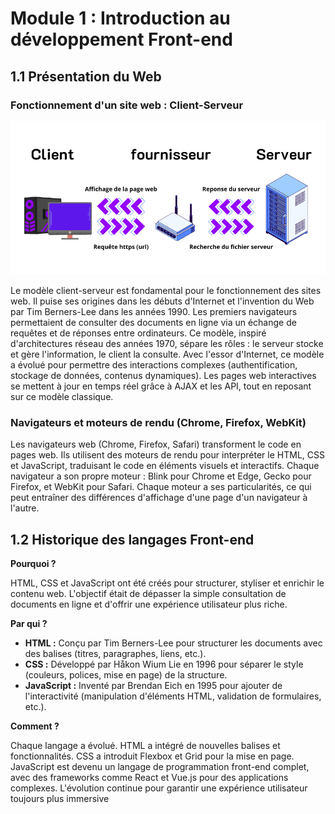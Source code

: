 # Module 1 : Introduction au développement Front-end

## 1.1 Présentation du Web

### Fonctionnement d'un site web : Client-Serveur

![Diagramme client-serveur](docs\assets\images\Client.png)

Le modèle client-serveur est fondamental pour le fonctionnement des sites web. Il puise ses origines dans les débuts d'Internet et l'invention du Web par Tim Berners-Lee dans les années 1990. Les premiers navigateurs permettaient de consulter des documents en ligne via un échange de requêtes et de réponses entre ordinateurs. Ce modèle, inspiré d'architectures réseau des années 1970, sépare les rôles : le serveur stocke et gère l'information, le client la consulte. Avec l'essor d'Internet, ce modèle a évolué pour permettre des interactions complexes (authentification, stockage de données, contenus dynamiques). Les pages web interactives se mettent à jour en temps réel grâce à AJAX et les API, tout en reposant sur ce modèle classique.

### Navigateurs et moteurs de rendu (Chrome, Firefox, WebKit)

Les navigateurs web (Chrome, Firefox, Safari) transforment le code en pages web. Ils utilisent des moteurs de rendu pour interpréter le HTML, CSS et JavaScript, traduisant le code en éléments visuels et interactifs. Chaque navigateur a son propre moteur : Blink pour Chrome et Edge, Gecko pour Firefox, et WebKit pour Safari. Chaque moteur a ses particularités, ce qui peut entraîner des différences d'affichage d'une page d'un navigateur à l'autre.

## 1.2 Historique des langages Front-end

**Pourquoi ?**

HTML, CSS et JavaScript ont été créés pour structurer, styliser et enrichir le contenu web. L'objectif était de dépasser la simple consultation de documents en ligne et d'offrir une expérience utilisateur plus riche.

**Par qui ?**

- **HTML :** Conçu par Tim Berners-Lee pour structurer les documents avec des balises (titres, paragraphes, liens, etc.).
- **CSS :** Développé par Håkon Wium Lie en 1996 pour séparer le style (couleurs, polices, mise en page) de la structure.
- **JavaScript :** Inventé par Brendan Eich en 1995 pour ajouter de l'interactivité (manipulation d'éléments HTML, validation de formulaires, etc.).

**Comment ?**

Chaque langage a évolué. HTML a intégré de nouvelles balises et fonctionnalités. CSS a introduit Flexbox et Grid pour la mise en page. JavaScript est devenu un langage de programmation front-end complet, avec des frameworks comme React et Vue.js pour des applications complexes. L'évolution continue pour garantir une expérience utilisateur toujours plus immersive
